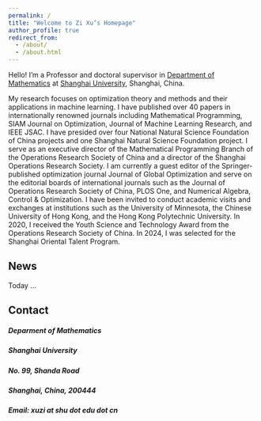 ```yaml
---
permalink: /
title: "Welcome to Zi Xu’s Homepage"
author_profile: true
redirect_from: 
  - /about/
  - /about.html
---
```


Hello! I’m a Professor and doctoral supervisor in [Department of Mathematics](https://math.shu.edu.cn) at [Shanghai University](https://www.shu.edu.cn), Shanghai, China.

My research focuses on optimization theory and methods and their applications in machine learning. I have published over 40 papers in internationally renowned journals including Mathematical Programming, SIAM Journal on Optimization, Journal of Machine Learning Research, and IEEE JSAC. I have presided over four National Natural Science Foundation of China projects and one Shanghai Natural Science Foundation project. I serve as an executive director of the Mathematical Programming Branch of the Operations Research Society of China and a director of the Shanghai Operations Research Society. I am currently a guest editor of the Springer-published optimization journal Journal of Global Optimization and serve on the editorial boards of international journals such as the Journal of Operations Research Society of China, PLOS One, and Numerical Algebra, Control & Optimization. I have been invited to conduct academic visits and exchanges at institutions such as the University of Minnesota, the Chinese University of Hong Kong, and the Hong Kong Polytechnic University. In 2020, I received the Youth Science and Technology Award from the Operations Research Society of China. In 2024, I was selected for the Shanghai Oriental Talent Program.

## News

Today ...


## Contact

##### Deparment of Mathematics

##### Shanghai University

##### No. 99, Shanda Road

##### Shanghai, China, 200444

##### Email: xuzi at shu dot edu dot cn
